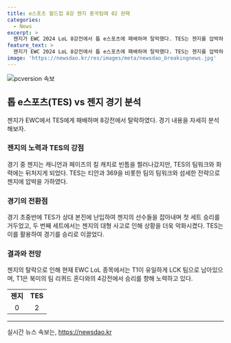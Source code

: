 ```yaml
---
title: e스포츠 월드컵 8강 젠지 중국팀에 02 완패
categories:
  - News
excerpt: >
  젠지가 EWC 2024 LoL 8강전에서 톱 e스포츠에 패배하며 탈락했다. TES는 젠지를 압박하며 승리했고, 두 세트 모두 지배적인 경기력을 보였다. 이에 젠지는 8강전에서 탈락하며, EWC에서 남은 대진표에는 T1만이 남게 되었다. T1은 북미의 팀리퀴드 혼다와의 4강전에서 우승을 향한 경쟁을 이어갈 예정이다.
feature_text: >
  젠지가 EWC 2024 LoL 8강전에서 톱 e스포츠에 패배하며 탈락했다. TES는 젠지를 압박하며 승리했고, 두 세트 모두 지배적인 경기력을 보였다. 이에 젠지는 8강전에서 탈락하며, EWC에서 남은 대진표에는 T1만이 남게 되었다. T1은 북미의 팀리퀴드 혼다와의 4강전에서 우승을 향한 경쟁을 이어갈 예정이다.
image: 'https://newsdao.kr/res/images/meta/newsdao_breakingnews.jpg'
---
```


<p><img src="https://newsdao.kr/res/images/meta/newsdao_breakingnews.jpg" alt="pcversion 속보" /></p>

<h2 data-ke-size="size26">톱 e스포츠(TES) vs 젠지 경기 분석</h2>

<p data-ke-size="size16">젠지가 EWC에서 TES에게 패배하며 8강전에서 탈락하였다. 경기 내용을 자세히 분석해보자.</p>

<h3>젠지의 노력과 TES의 강점</h3>

<p data-ke-size="size16">경기 중 젠지는 캐니언과 페이즈의 킬 캐치로 빈틈을 찔러나갔지만, TES의 팀워크와 화력에는 뒤처지게 되었다. TES는 티안과 369을 비롯한 팀의 팀워크와 섬세한 전략으로 젠지에 압박을 가하였다.</p>

<h3>경기의 전환점</h3>

<p data-ke-size="size16">경기 초중반에 TES가 상대 본진에 난입하여 젠지의 선수들을 잡아내며 첫 세트 승리를 거두었고, 두 번째 세트에서는 젠지의 대형 사고로 인해 상황을 더욱 악화시켰다. TES는 이를 활용하여 경기를 승리로 이끌었다.</p>

<h3>결과와 전망</h3>

<p data-ke-size="size16">젠지의 탈락으로 인해 현재 EWC LoL 종목에서는 T1이 유일하게 LCK 팀으로 남아있으며, T1은 북미의 팀 리퀴드 혼다와의 4강전에서 승리를 향해 노력하고 있다.</p>

<table style="width: 100%;">
<tbody>
<tr>
<td style="text-align: center; height: 17px;"><b>젠지</b></td>
<td style="text-align: center; height: 17px;"><b>TES</b></td>
</tr>
<tr>
<td style="text-align: center; height: 17px;">0</td>
<td style="text-align: center; height: 17px;">2</td>
</tr>
</tbody>
</table>

<hr>
실시간 뉴스 속보는, <a href="https://newsdao.kr" rel="dofollow">https://newsdao.kr</a>


